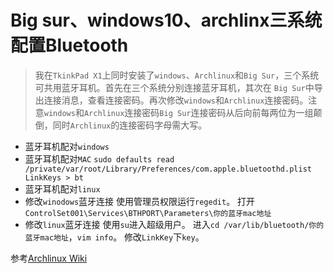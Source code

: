 # Big sur、windows10、archlinx三系统配置Bluetooth

> 我在`TkinkPad X1`上同时安装了`windows`、`Archlinux`和`Big Sur`，三个系统可共用蓝牙耳机。首先在三个系统分别连接蓝牙耳机，其次在 `Big Sur`中导出连接消息，查看连接密码。再次修改`windows`和`Archlinux`连接密码。注意`windows`和`Archlinux`连接密码`Big Sur`连接密码从后向前每两位为一组颠倒，同时`Archlinux`的连接密码字母需大写。
- 蓝牙耳机配对`windows`
- 蓝牙耳机配对`MAC`
`sudo defaults read /private/var/root/Library/Preferences/com.apple.bluetoothd.plist LinkKeys > bt`
- 蓝牙耳机配对`linux`
- 修改`winodows`蓝牙连接
使用管理员权限运行`regedit`。
打开`ControlSet001\Services\BTHPORT\Parameters\你的蓝牙mac地址`
- 修改`linux`蓝牙连接
使用`su`进入超级用户。
进入`cd /var/lib/bluetooth/你的蓝牙mac地址`，`vim info`。
修改`LinkKey`下`key`。 

参考[Archlinux Wiki](https://wiki.archlinux.org/index.php/Bluetooth)

